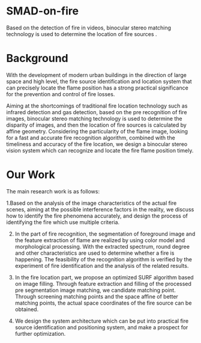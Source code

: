 # SMAD-on-fire
  Based on the detection of fire in videos, binocular stereo matching technology is used to determine the location of fire sources .
  
  # Background
  With the development of modern urban buildings in the direction of large space and high level, the fire source identification and location system that can precisely locate the flame position has a strong practical significance for the prevention and control of fire losses. 
  
  Aiming at the shortcomings of traditional fire location technology such as infrared detection and gas detection, based on the pre recognition of fire images, binocular stereo matching technology is used to determine the disparity of images, and then the location of fire sources is calculated by affine geometry. Considering the particularity of the flame image, looking for a fast and accurate fire recognition algorithm, combined with the timeliness and accuracy of the fire location, we design a binocular stereo vision system which can recognize and locate the fire flame position timely.
  
  # Our Work
The main research work is as follows:

 1.Based on the analysis of the image characteristics of the actual fire scenes, aiming at the possible interference factors in the reality, we discuss how to identify the fire phenomena accurately, and design the process of identifying the fire which use multiple criteria.

2. In the part of fire recognition, the segmentation of foreground image and the feature extraction of flame are realized by using color model and morphological processing. With the extracted spectrum, round degree and other characteristics are used to determine whether a fire is happening. The feasibility of the recognition algorithm is verified by the experiment of fire identification and the analysis of the related results.

3. In the fire location part, we propose an optimized SURF algorithm based on image filling. Through feature extraction and filling of the processed pre segmentation image matching, we candidate matching point. Through screening matching points and the space affine of better matching points, the actual space coordinates of the fire source can be obtained.

4. We design the system architecture which can be put into practical fire source identification and positioning system, and make a prospect for further optimization.
